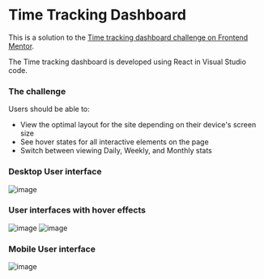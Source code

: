 # Time Tracking Dashboard

This is a solution to the [Time tracking dashboard challenge on Frontend Mentor](https://www.frontendmentor.io/challenges/time-tracking-dashboard-UIQ7167Jw).

The Time tracking dashboard is developed using React in Visual Studio code.

### The challenge

Users should be able to:

- View the optimal layout for the site depending on their device's screen size
- See hover states for all interactive elements on the page
- Switch between viewing Daily, Weekly, and Monthly stats

### Desktop User interface

![image](https://github.com/ThisumiSamarasekara/Time-tracking-dashboard/assets/77894368/50bb4501-8257-434e-98a4-1b9d8e58d3c9)

### User interfaces with hover effects

![image](https://github.com/ThisumiSamarasekara/Time-tracking-dashboard/assets/77894368/8405bb7c-31ca-4c2b-9398-3bec5eb25ae2)
![image](https://github.com/ThisumiSamarasekara/Time-tracking-dashboard/assets/77894368/c127957c-bed0-482a-940d-10f79f4893fe)

### Mobile User interface

![image](https://github.com/ThisumiSamarasekara/Time-tracking-dashboard/assets/77894368/8831aa88-7952-4e20-ade6-0992db0b9697)

